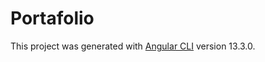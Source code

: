 # Portafolio

This project was generated with [Angular CLI](https://github.com/angular/angular-cli) version 13.3.0.

